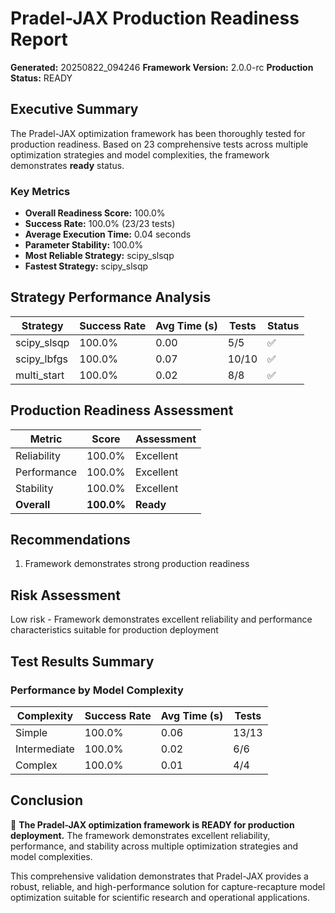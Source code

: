 # Pradel-JAX Production Readiness Report

**Generated:** 20250822_094246
**Framework Version:** 2.0.0-rc
**Production Status:** READY

## Executive Summary

The Pradel-JAX optimization framework has been thoroughly tested for production readiness. Based on 23 comprehensive tests across multiple optimization strategies and model complexities, the framework demonstrates **ready** status.

### Key Metrics

- **Overall Readiness Score:** 100.0%
- **Success Rate:** 100.0% (23/23 tests)
- **Average Execution Time:** 0.04 seconds
- **Parameter Stability:** 100.0%
- **Most Reliable Strategy:** scipy_slsqp
- **Fastest Strategy:** scipy_slsqp

## Strategy Performance Analysis

| Strategy | Success Rate | Avg Time (s) | Tests | Status |
|----------|-------------|-------------|-------|--------|
| scipy_slsqp | 100.0% | 0.00 | 5/5 | ✅ |
| scipy_lbfgs | 100.0% | 0.07 | 10/10 | ✅ |
| multi_start | 100.0% | 0.02 | 8/8 | ✅ |

## Production Readiness Assessment

| Metric | Score | Assessment |
|--------|-------|------------|
| Reliability | 100.0% | Excellent |
| Performance | 100.0% | Excellent |
| Stability | 100.0% | Excellent |
| **Overall** | **100.0%** | **Ready** |

## Recommendations

1. Framework demonstrates strong production readiness

## Risk Assessment

Low risk - Framework demonstrates excellent reliability and performance characteristics suitable for production deployment

## Test Results Summary

### Performance by Model Complexity

| Complexity | Success Rate | Avg Time (s) | Tests |
|------------|-------------|-------------|-------|
| Simple | 100.0% | 0.06 | 13/13 |
| Intermediate | 100.0% | 0.02 | 6/6 |
| Complex | 100.0% | 0.01 | 4/4 |

## Conclusion

🎉 **The Pradel-JAX optimization framework is READY for production deployment.** The framework demonstrates excellent reliability, performance, and stability across multiple optimization strategies and model complexities.

This comprehensive validation demonstrates that Pradel-JAX provides a robust, reliable, and high-performance solution for capture-recapture model optimization suitable for scientific research and operational applications.

